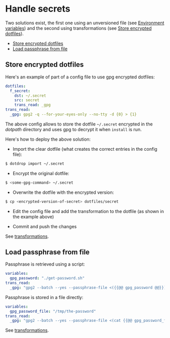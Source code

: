# Handle secrets

Two solutions exist, the first one using an unversioned file (see [Environment variables](../templating.md#environment-variables))
and the second using transformations (see [Store encrypted dotfiles](#store-encrypted-dotfiles)).

* [Store encrypted dotfiles](#store-encrypted-dotfiles)
* [Load passphrase from file](#load-passphrase-from-file)

## Store encrypted dotfiles

Here's an example of part of a config file to use gpg encrypted dotfiles:
```yaml
dotfiles:
  f_secret:
    dst: ~/.secret
    src: secret
    trans_read: _gpg
trans_read:
  _gpg: gpg2 -q --for-your-eyes-only --no-tty -d {0} > {1}
```

The above config allows to store the dotfile `~/.secret` encrypted in the *dotpath*
directory and uses gpg to decrypt it when `install` is run.

Here's how to deploy the above solution:

* Import the clear dotfile (what creates the correct entries in the config file):

```bash
$ dotdrop import ~/.secret
```

* Encrypt the original dotfile:

```bash
$ <some-gpg-command> ~/.secret
```

* Overwrite the dotfile with the encrypted version:

```bash
$ cp <encrypted-version-of-secret> dotfiles/secret
```

* Edit the config file and add the transformation to the dotfile
  (as shown in the example above)

* Commit and push the changes

See [transformations](../config-transformations.md).

## Load passphrase from file

Passphrase is retrieved using a script:
```yaml
variables:
  gpg_password: "./get-password.sh"
trans_read:
  _gpg: "gpg2 --batch --yes --passphrase-file <({{@@ gpg_password @@}}) -q --for-your-eyes-only --no-tty -d {0} > {1}"
```

Passphrase is stored in a file directly:
```yaml
variables:
  gpg_password_file: "/tmp/the-password"
trans_read:
  _gpg: "gpg2 --batch --yes --passphrase-file <(cat {{@@ gpg_password_file @@}}) -q --for-your-eyes-only --no-tty -d {0} > {1}"
```

See [transformations](../config-transformations.md).
